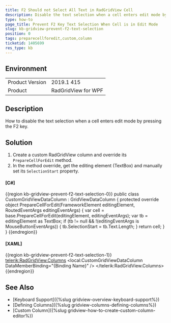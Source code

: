 ```yaml
---
title: F2 Should not Select All Text in RadGridView Cell
description: Disable the text selection when a cell enters edit mode by pressing the F2 key.
type: how-to
page_title: Prevent F2 Key Text Selection When Cell is in Edit Mode
slug: kb-gridview-prevent-f2-text-selection
position: 0
tags: preparecellforedit,custom,column
ticketid: 1405699
res_type: kb
---
```


## Environment
<table>
    <tbody>
	    <tr>
	    	<td>Product Version</td>
	    	<td>2019.1 415</td>
	    </tr>
	    <tr>
	    	<td>Product</td>
	    	<td>RadGridView for WPF</td>
	    </tr>
    </tbody>
</table>

## Description

How to disable the text selection when a cell enters edit mode by pressing the F2 key.

## Solution

1. Create a custom RadGridView column and override its `PrepareCellForEdit` method.
2. In the method override, get the editing element (TextBox) and manually set its `SelectionStart` property.

#### __[C#]__
{{region kb-gridview-prevent-f2-text-selection-0}}
	public class CustomGridViewDataColumn : GridViewDataColumn
	{
		protected override object PrepareCellForEdit(FrameworkElement editingElement, RoutedEventArgs editingEventArgs)
		{
			var cell = base.PrepareCellForEdit(editingElement, editingEventArgs);
			var tb = editingElement as TextBox;
			if (tb != null && !(editingEventArgs is MouseButtonEventArgs))
			{
				tb.SelectionStart = tb.Text.Length;
			}
			return cell;
		}
	}
{{endregion}}

#### __[XAML]__
{{region kb-gridview-prevent-f2-text-selection-1}}
	<telerik:RadGridView.Columns>
		<local:CustomGridViewDataColumn DataMemberBinding="{Binding Name}" />
	</telerik:RadGridView.Columns>
{{endregion}}

## See Also
* [Keyboard Support]({%slug gridview-overview-keyboard-support%})
* [Defining Columns]({%slug gridview-columns-defining-columns%})
* [Custom Column]({%slug gridview-how-to-create-custom-column-editor%})